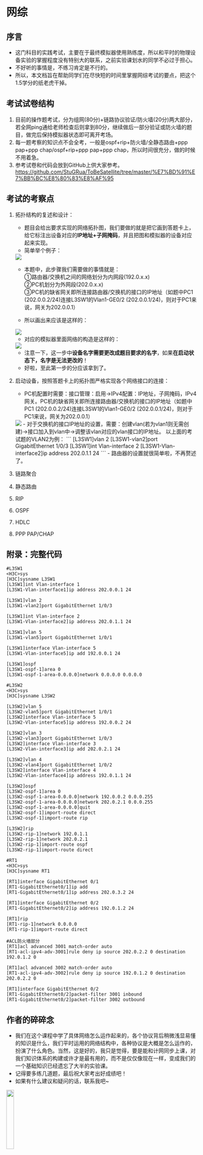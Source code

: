 # 网综
## 序言
-  这门科目的实践考试，主要在于最终模拟器使用熟练度，所以和平时的物理设备实验的掌握程度没有特别大的联系，之前实验课划水的同学不必过于担心。
-  不好听的事情是，不练习肯定是不行的。
-  所以，本文档旨在帮助同学们在尽快短的时间里掌握网综考试的要点，把这个1.5学分的纸老虎干掉。
## 考试试卷结构
1. 目前的操作题考试，分为组网(80分)+链路协议验证/防火墙(20分)两大部分，若全网ping通给老师检查后则拿到80分，继续做后一部分验证或防火墙的题目，做完后保持模拟器状态即可离开考场。
2. 每一题考察的知识点不会全考，一般是ospf+rip+防火墙/全静态路由+ppp pap+ppp chap/ospf+rip+ppp pap+ppp chap，所以时间很充分，做的时候不用着急。
3. 参考试卷和代码会放到GitHub上供大家参考。  <https://github.com/StuGRua/ToBeSatellite/tree/master/%E7%BD%91%E7%BB%BC%E8%80%83%E8%AF%95>
## 考试的考察点
1. 拓扑结构的复述和设计：  
    - 题目会给出要求实现的网络拓扑图，我们要做的就是把它画到答题卡上，给它标注出设备对应的**IP地址+子网掩码**，并且把图和模拟器的设备对应起来实现。    
    - 简单举个例子：  
    <img src="https://github.com/StuGRua/ToBeSatellite/raw/master/%E7%BD%91%E7%BB%BC%E8%80%83%E8%AF%95/%E7%BD%91%E7%BB%BC%E8%80%83%E8%AF%95%E9%BB%91%E7%99%BD%E9%A2%98/1.png"> 

    - 本题中，此步骤我们需要做的事情就是：  
        ①路由器/交换机之间的网络划分为内网段(192.0.x.x)  
        ②PC机划分为外网段(202.0.x.x)   
        ③PC机的缺省网关即所连接路由器/交换机的接口的IP地址（如题中PC1 (202.0.0.2/24)连接L3SW1的Vlan1-GE0/2 (202.0.0.1/24)，则对于PC1来说，网关为202.0.0.1）

    - 所以画出来应该是这样的：  
    <img src="https://github.com/StuGRua/ToBeSatellite/raw/master/%E7%BD%91%E7%BB%BC%E8%80%83%E8%AF%95/%E7%BD%91%E7%BB%BC%E8%80%83%E8%AF%95%E9%BB%91%E7%99%BD%E9%A2%98/test1.jpg">    

    - 对应的模拟器里面网络的构造是这样的：  
    <img src="https://github.com/StuGRua/ToBeSatellite/raw/master/%E7%BD%91%E7%BB%BC%E8%80%83%E8%AF%95/%E7%BD%91%E7%BB%BC%E8%80%83%E8%AF%95%E9%BB%91%E7%99%BD%E9%A2%98/test1_tp.jpg">    
    
    - 注意一下，这一步中**设备名字需要更改成题目要求的名字**，如果**在启动状态下，名字是无法更改的**！  
    - 好啦，至此第一步的分应该拿到了。  

2. 启动设备，按照答题卡上的拓扑图严格实现各个网络接口的连接：   
   -  PC机配置时需要：接口管理：启用->IPv4配置：IP地址，子网掩码，IPv4网关。PC机的缺省网关即所连接路由器/交换机的接口的IP地址（如题中PC1 (202.0.0.2/24)连接L3SW1的Vlan1-GE0/2 (202.0.0.1/24)，则对于PC1来说，网关为202.0.0.1）  
   <img src="https://github.com/StuGRua/ToBeSatellite/raw/master/%E7%BD%91%E7%BB%BC%E8%80%83%E8%AF%95/%E7%BD%91%E7%BB%BC%E8%80%83%E8%AF%95%E9%BB%91%E7%99%BD%E9%A2%98/test1_pc.png">    
   - 对于交换机的接口IP地址的设置，需要：创建vlan(若为vlan1则无需创建)->接口加入到vlan中->调整该vlan对应的vlan接口的IP地址。  
   以上面的考试题的VLAN2为例：  
       ```
       [L3SW1]vlan 2
       [L3SW1-vlan2]port GigabitEthernet 1/0/3
       [L3SW1]int Vlan-interface 2
       [L3SW1-Vlan-interface2]ip address 202.0.1.1 24
       ```
   - 路由器的设置就很简单啦，不再赘述了。  

3. 链路聚合
4. 静态路由
5. RIP
6. OSPF
7. HDLC
8. PPP PAP/CHAP
   
## 附录：完整代码
```
#L3SW1
<H3C>sys
[H3C]sysname L3SW1
[L3SW1]int Vlan-interface 1
[L3SW1-Vlan-interface1]ip address 202.0.0.1 24

[L3SW1]vlan 2
[L3SW1-vlan2]port GigabitEthernet 1/0/3

[L3SW1]int Vlan-interface 2
[L3SW1-Vlan-interface2]ip address 202.0.1.1 24

[L3SW1]vlan 5
[L3SW1-vlan5]port GigabitEthernet 1/0/1

[L3SW1]interface Vlan-interface 5
[L3SW1-Vlan-interface5]ip add 192.0.0.1 24

[L3SW1]ospf
[L3SW1-ospf-1]area 0
[L3SW1-ospf-1-area-0.0.0.0]network 0.0.0.0 0.0.0.0

#L3SW2
<H3C>sys
[H3C]sysname L3SW2

[L3SW2]vlan 5
[L3SW2-vlan5]port GigabitEthernet 1/0/1
[L3SW2]interface Vlan-interface 5
[L3SW2-Vlan-interface5]ip address 192.0.0.2 24

[L3SW2]vlan 3
[L3SW2-vlan3]port GigabitEthernet 1/0/3
[L3SW2]interface Vlan-interface 3
[L3SW2-Vlan-interface3]ip add 202.0.2.1 24

[L3SW2]vlan 4
[L3SW2-vlan4]port GigabitEthernet 1/0/2
[L3SW2]interface Vlan-interface 4
[L3SW2-Vlan-interface4]ip address 192.0.1.1 24

[L3SW2]ospf
[L3SW2-ospf-1]area 0
[L3SW2-ospf-1-area-0.0.0.0]network 192.0.0.2 0.0.0.255
[L3SW2-ospf-1-area-0.0.0.0]network 202.0.2.1 0.0.0.255
[L3SW2-ospf-1-area-0.0.0.0]quit
[L3SW2-ospf-1]import-route direct
[L3SW2-ospf-1]import-route rip

[L3SW2]rip
[L3SW2-rip-1]network 192.0.1.1
[L3SW2-rip-1]network 202.0.2.1
[L3SW2-rip-1]import-route ospf
[L3SW2-rip-1]import-route direct

#RT1
<H3C>sys
[H3C]sysname RT1

[RT1]interface GigabitEthernet 0/1
[RT1-GigabitEthernet0/1]ip add
[RT1-GigabitEthernet0/1]ip address 202.0.3.2 24

[RT1]interface GigabitEthernet 0/2
[RT1-GigabitEthernet0/2]ip address 192.0.1.2 24

[RT1]rip
[RT1-rip-1]network 0.0.0.0
[RT1-rip-1]import-route direct

#ACL防火墙部分
[RT1]acl advanced 3001 match-order auto
[RT1-acl-ipv4-adv-3001]rule deny ip source 202.0.2.2 0 destination 192.0.1.2 0

[RT1]acl advanced 3002 match-order auto
[RT1-acl-ipv4-adv-3002]rule deny ip source 192.0.1.2 0 destination 202.0.2.2 0

[RT1]interface GigabitEthernet 0/2
[RT1-GigabitEthernet0/2]packet-filter 3001 inbound
[RT1-GigabitEthernet0/2]packet-filter 3002 outbound

```

## 作者的碎碎念
- 我们在这个课程中学了具体网络怎么运作起来的，各个协议背后稍微浅显易懂的知识是什么，我们平时运用的网络结构中，各种协议是大概是怎么运作的，扮演了什么角色。当然，这是好的，我只是觉得，要是能和计网同步上课，对我们知识体系的构建或许才是最有用的，而不是仅仅像现在一样，变成我们的一个基础知识已经遗忘了大半的实验课。
- 记得要多练几道题，最后祝大家考出好成绩吧！
- 如果有什么建议和疑问的话，联系我吧~  
<img src="https://github.com/StuGRua/ToBeSatellite/raw/master/QRcode.jpg" width=20%> 